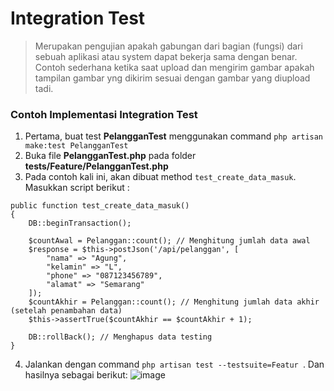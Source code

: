 # Integration Test

> Merupakan pengujian apakah gabungan dari bagian (fungsi) dari sebuah aplikasi atau system dapat bekerja sama dengan benar. Contoh sederhana ketika saat upload dan mengirim gambar apakah tampilan gambar yng dikirim sesuai dengan gambar yang diupload tadi.

### Contoh Implementasi Integration Test
1. Pertama, buat test **PelangganTest** menggunakan command `php artisan make:test PelangganTest`
2. Buka file **PelangganTest.php** pada folder **tests/Feature/PelangganTest.php**
3. Pada contoh kali ini, akan dibuat method `test_create_data_masuk`. Masukkan script berikut :
```
public function test_create_data_masuk()
{
    DB::beginTransaction();

    $countAwal = Pelanggan::count(); // Menghitung jumlah data awal
    $response = $this->postJson('/api/pelanggan', [
        "nama" => "Agung",
        "kelamin" => "L",
        "phone" => "087123456789",
        "alamat" => "Semarang"
    ]);
    $countAkhir = Pelanggan::count(); // Menghitung jumlah data akhir (setelah penambahan data)
    $this->assertTrue($countAkhir == $countAkhir + 1);

    DB::rollBack(); // Menghapus data testing
}
```

4.  Jalankan dengan command `php artisan test --testsuite=Featur `. Dan hasilnya sebagai berikut:
![image](https://user-images.githubusercontent.com/68054503/168595792-e32ea0fd-5b5c-465f-a3dd-9de00d78592d.png)


